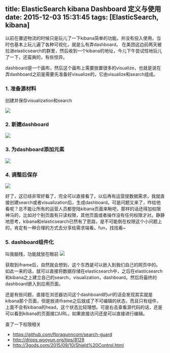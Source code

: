 title: ElasticSearch kibana Dashboard 定义与使用
date: 2015-12-03 15:31:45
tags: [ElasticSearch, kibana]
---
以前在骡迹物流的时候只是玩儿了一下kibana简单的功能，并没有投入使用，当时也基本上玩儿遍了各种可视化，就是么有弄dashboard。
在美团这边前两天被拉进elasticsearch的群里，然后收到一个kibana的地址，今儿下午尝试性地玩儿了一下，还蛮爽的，有些惊异。

dashboard是一个画布，然后这个画布上需要放置很多的visualize，也就是说在弄dashboard之前是需要先准备好visualize的，它由visualize和search组成。

### 1. 准备源材料

创建并保存visualization和search

![](/imgs/es/准备源材料.png)

### 2. 新建dashboard

![](/imgs/es/新建dashboard.png)

### 3. 为dashboard添加元素

![](/imgs/es/创建dashboard.png)

### 4. 调整后保存

![](/imgs/es/保存.png)

好了，这已经非常好看了，完全可以直接看了。以后再有运营提数据需求，我就直接创建search或者visualization后，生成dashboard。可是问题又来了，咋给他看呢？总不能让所有的运营人员都登陆kibana页面来瞅吧，那样的话还得加权限神马的，比如对个别页面有只读权限，其他页面或者操作没有任何权限才对。静静地思考，kibana和elasticsearch已然有了思路，是不可能倒在权限这个小问题上的，肯定有一种合理的方式去分享给需求端看。fun，找找看~

### 5. dashboard组件化
叫我脑残，功能就放在眼前
![](/imgs/es/share.png)

获取到iframe后，自然就会想到，这个东西是可以嵌入到我们自己的网页中的。如此一来的话，就可以直接将数据存储在elasticsearch中，之后在elasticsearch和kibana之上建立自己的search，visualization，dashboard。然后将最终的dashboard嵌入到应用页面。

还是有些问题，直接在浏览器访问这个dashboard的url的话会发现其实就是kibana那个页面，但是放进iframe之后就成了不可编辑的状态，而且只有组件，上面不会有kibana的head，这个状态比较理想。可是右击查看源代码的话，还是可以看到kibana的页面接口URL，如果直接访问还是可以直接进行编辑。

查了一下权限相关

- https://github.com/floragunncom/search-guard
- http://drops.wooyun.org/tips/8129
- http://3gods.com/2015/09/10/Shield%20Control.html
